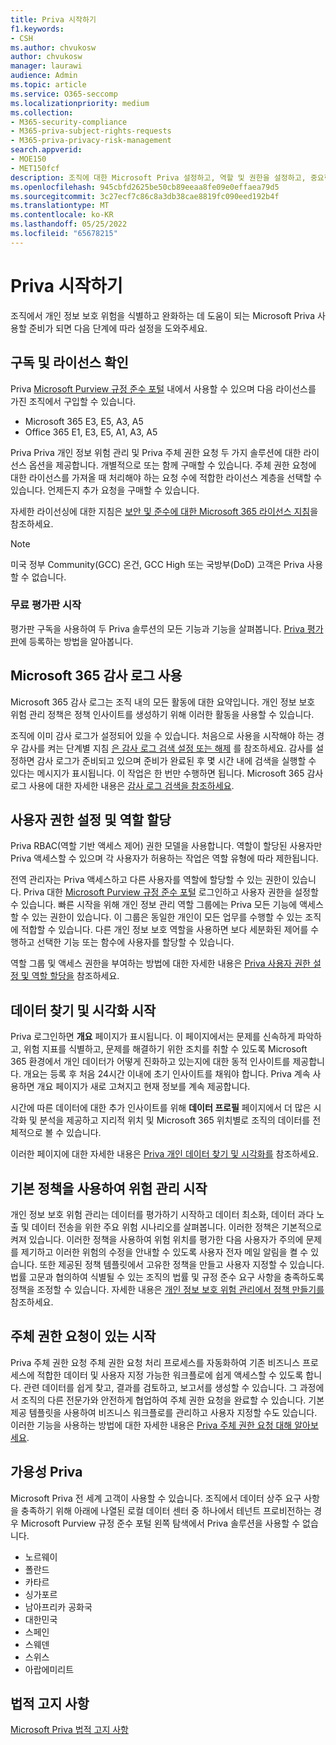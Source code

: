 ```yaml
---
title: Priva 시작하기
f1.keywords:
- CSH
ms.author: chvukosw
author: chvukosw
manager: laurawi
audience: Admin
ms.topic: article
ms.service: O365-seccomp
ms.localizationpriority: medium
ms.collection:
- M365-security-compliance
- M365-priva-subject-rights-requests
- M365-priva-privacy-risk-management
search.appverid:
- MOE150
- MET150fcf
description: 조직에 대한 Microsoft Priva 설정하고, 역할 및 권한을 설정하고, 중요한 설정을 구성하는 방법을 알아봅니다.
ms.openlocfilehash: 945cbfd2625be50cb89eeaa8fe09e0effaea79d5
ms.sourcegitcommit: 3c27ecf7c86c8a3db38cae8819fc090eed192b4f
ms.translationtype: MT
ms.contentlocale: ko-KR
ms.lasthandoff: 05/25/2022
ms.locfileid: "65678215"
---
```

# <a name="get-started-with-priva"></a>Priva 시작하기

조직에서 개인 정보 보호 위험을 식별하고 완화하는 데 도움이 되는 Microsoft Priva 사용할 준비가 되면 다음 단계에 따라 설정을 도와주세요.

## <a name="confirm-subscriptions-and-licensing"></a>구독 및 라이선스 확인

Priva [Microsoft Purview 규정 준수 포털](https://compliance.microsoft.com/) 내에서 사용할 수 있으며 다음 라이선스를 가진 조직에서 구입할 수 있습니다.

- Microsoft 365 E3, E5, A3, A5
- Office 365 E1, E3, E5, A1, A3, A5

Priva Priva 개인 정보 위험 관리 및 Priva 주체 권한 요청 두 가지 솔루션에 대한 라이선스 옵션을 제공합니다. 개별적으로 또는 함께 구매할 수 있습니다. 주체 권한 요청에 대한 라이선스를 가져올 때 처리해야 하는 요청 수에 적합한 라이선스 계층을 선택할 수 있습니다. 언제든지 추가 요청을 구매할 수 있습니다.

자세한 라이선싱에 대한 지침은 [보안 및 준수에 대한 Microsoft 365 라이선스 지침](/office365/servicedescriptions/microsoft-365-service-descriptions/microsoft-365-tenantlevel-services-licensing-guidance/microsoft-365-security-compliance-licensing-guidance#microsoft-priva)을 참조하세요.

> [!Note]
> 미국 정부 Community(GCC) 온건, GCC High 또는 국방부(DoD) 고객은 Priva 사용할 수 없습니다.

### <a name="start-a-free-trial"></a>무료 평가판 시작

평가판 구독을 사용하여 두 Priva 솔루션의 모든 기능과 기능을 살펴봅니다. [Priva 평가판](priva-trial.md)에 등록하는 방법을 알아봅니다.

## <a name="enable-the-microsoft-365-audit-log"></a>Microsoft 365 감사 로그 사용

Microsoft 365 감사 로그는 조직 내의 모든 활동에 대한 요약입니다. 개인 정보 보호 위험 관리 정책은 정책 인사이트를 생성하기 위해 이러한 활동을 사용할 수 있습니다.

조직에 이미 감사 로그가 설정되어 있을 수 있습니다. 처음으로 사용을 시작해야 하는 경우 감사를 켜는 단계별 지침 [은 감사 로그 검색 설정 또는 해제](/microsoft-365/compliance/turn-audit-log-search-on-or-off) 를 참조하세요. 감사를 설정하면 감사 로그가 준비되고 있으며 준비가 완료된 후 몇 시간 내에 검색을 실행할 수 있다는 메시지가 표시됩니다. 이 작업은 한 번만 수행하면 됩니다. Microsoft 365 감사 로그 사용에 대한 자세한 내용은 [감사 로그 검색을 참조하세요](/microsoft-365/compliance/search-the-audit-log-in-security-and-compliance).

## <a name="set-user-permissions-and-assign-roles"></a>사용자 권한 설정 및 역할 할당

Priva RBAC(역할 기반 액세스 제어) 권한 모델을 사용합니다. 역할이 할당된 사용자만 Priva 액세스할 수 있으며 각 사용자가 허용하는 작업은 역할 유형에 따라 제한됩니다.

전역 관리자는 Priva 액세스하고 다른 사용자를 역할에 할당할 수 있는 권한이 있습니다. Priva 대한 [Microsoft Purview 규정 준수 포털](https://compliance.microsoft.com/) 로그인하고 사용자 권한을 설정할 수 있습니다. 빠른 시작을 위해 개인 정보 관리 역할 그룹에는 Priva 모든 기능에 액세스할 수 있는 권한이 있습니다. 이 그룹은 동일한 개인이 모든 업무를 수행할 수 있는 조직에 적합할 수 있습니다. 다른 개인 정보 보호 역할을 사용하면 보다 세분화된 제어를 수행하고 선택한 기능 또는 함수에 사용자를 할당할 수 있습니다.

역할 그룹 및 액세스 권한을 부여하는 방법에 대한 자세한 내용은 [Priva 사용자 권한 설정 및 역할 할당을](priva-permissions.md) 참조하세요.

## <a name="start-finding-and-visualizing-your-data"></a>데이터 찾기 및 시각화 시작

Priva 로그인하면 **개요** 페이지가 표시됩니다. 이 페이지에서는 문제를 신속하게 파악하고, 위험 지표를 식별하고, 문제를 해결하기 위한 조치를 취할 수 있도록 Microsoft 365 환경에서 개인 데이터가 어떻게 진화하고 있는지에 대한 동적 인사이트를 제공합니다. 개요는 등록 후 처음 24시간 이내에 초기 인사이트를 채워야 합니다. Priva 계속 사용하면 개요 페이지가 새로 고쳐지고 현재 정보를 계속 제공합니다.

시간에 따른 데이터에 대한 추가 인사이트를 위해 **데이터 프로필** 페이지에서 더 많은 시각화 및 분석을 제공하고 지리적 위치 및 Microsoft 365 위치별로 조직의 데이터를 전체적으로 볼 수 있습니다.

이러한 페이지에 대한 자세한 내용은 [Priva 개인 데이터 찾기 및 시각화를](priva-data-profile.md) 참조하세요.

## <a name="start-managing-risks-with-default-policies"></a>기본 정책을 사용하여 위험 관리 시작

개인 정보 보호 위험 관리는 데이터를 평가하기 시작하고 데이터 최소화, 데이터 과다 노출 및 데이터 전송을 위한 주요 위험 시나리오를 살펴봅니다. 이러한 정책은 기본적으로 켜져 있습니다. 이러한 정책을 사용하여 위험 위치를 평가한 다음 사용자가 주의에 문제를 제기하고 이러한 위험의 수정을 안내할 수 있도록 사용자 전자 메일 알림을 켤 수 있습니다. 또한 제공된 정책 템플릿에서 고유한 정책을 만들고 사용자 지정할 수 있습니다. 법률 고문과 협의하여 식별될 수 있는 조직의 법률 및 규정 준수 요구 사항을 충족하도록 정책을 조정할 수 있습니다. 자세한 내용은 [개인 정보 보호 위험 관리에서 정책 만들기를](risk-management-policies.md) 참조하세요.

## <a name="get-started-with-subject-rights-requests"></a>주체 권한 요청이 있는 시작

Priva 주체 권한 요청 주체 권한 요청 처리 프로세스를 자동화하여 기존 비즈니스 프로세스에 적합한 데이터 및 사용자 지정 가능한 워크플로에 쉽게 액세스할 수 있도록 합니다. 관련 데이터를 쉽게 찾고, 결과를 검토하고, 보고서를 생성할 수 있습니다. 그 과정에서 조직의 다른 전문가와 안전하게 협업하여 주체 권한 요청을 완료할 수 있습니다. 기본 제공 템플릿을 사용하여 비즈니스 워크플로를 관리하고 사용자 지정할 수도 있습니다. 이러한 기능을 사용하는 방법에 대한 자세한 내용은 [Priva 주체 권한 요청 대해 알아보세요](subject-rights-requests.md).

## <a name="priva-availability"></a>가용성 Priva

Microsoft Priva 전 세계 고객이 사용할 수 있습니다. 조직에서 데이터 상주 요구 사항을 충족하기 위해 아래에 나열된 로컬 데이터 센터 중 하나에서 테넌트 프로비전하는 경우 Microsoft Purview 규정 준수 포털 왼쪽 탐색에서 Priva 솔루션을 사용할 수 없습니다.

- 노르웨이
- 폴란드
- 카타르
- 싱가포르
- 남아프리카 공화국
- 대한민국
- 스페인
- 스웨덴
- 스위스
- 아랍에미리트

## <a name="legal-disclaimer"></a>법적 고지 사항

[Microsoft Priva 법적 고지 사항](priva-disclaimer.md)
